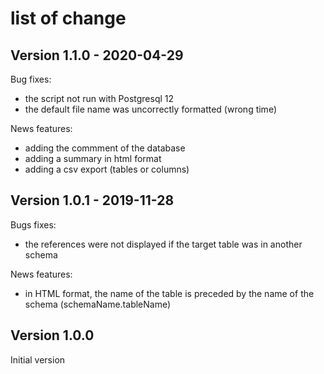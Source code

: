 # list of change

## Version 1.1.0 - 2020-04-29
Bug fixes:
- the script not run with Postgresql 12
- the default file name was uncorrectly formatted (wrong time)

News features:
- adding the commment of the database
- adding a summary in html format
- adding a csv export (tables or columns)

## Version 1.0.1 - 2019-11-28

Bugs fixes:
- the references were not displayed if the target table was in another schema

News features:
- in HTML format, the name of the table is preceded by the name of the schema (schemaName.tableName)

## Version 1.0.0

Initial version
